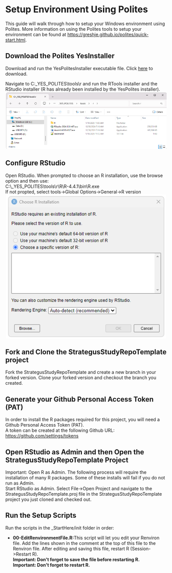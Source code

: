 Setup Environment Using Polites
=================

This guide will walk through how to setup your Windows environment using Polites. 
More information on using the Polites tools to setup your environment can be found at https://greshje.github.io/polites/quick-start.html. 

## Download the Polites YesInstaller
Download and run the YesPolitesInstaller executable file. 
Click <a href="https://www.dropbox.com/scl/fi/534uvoc8y2iuz91tcx0ah/YesPolitesInstaller-1.2.061.exe?rlkey=nseujjakkumfm4oesp3j8d3lz&dl=1">here</a> to download. 

Navigate to C:\_YES_POLITES\tools\r and run the RTools installer and the RStudio installer (R has already been installed by the YesPolites installer). <br/>
<img src="./img/r-installs.png" />
 
## Configure RStudio
Open RStudio.  When prompted to choose an R installation, use the browse option and then use:<br/> 
C:\\_YES_POLITES\\tools\\r\\R\\R-4.4.1\\bin\\R.exe <br/>
If not propted, select tools->Global Options->General->R version<br/>
<img src="./img/select-r-installation.png" width="500px" style="display: block; margin: 0 auto;"/>

## Fork and Clone the StrategusStudyRepoTemplate project
Fork the StrategusStudyRepoTemplate and create a new branch in your forked version. 
Clone your forked version and checkout the branch you created. 

## Generate your Github Personal Access Token (PAT)
In order to install the R packages required for this project, you will need a Github Personal Access Token (PAT).  <br/>
A token can be created at the following Github URL: </br>
https://github.com/settings/tokens<br/>

## Open RStudio as Admin and then Open the StrategusStudyRepoTemplate Project
Important: Open R as Admin. The following process will require the installation of many R packages.  Some of these installs will fail if you do not run as Admin.  <br/>
Start RStudio as Admin. Select File->Open Project and navigate to the StrategusStudyRepoTemplate.proj file in the StrategusStudyRepoTemplate project you just cloned and checked out.  

## Run the Setup Scripts
Run the scripts in the \_StartHere/init folder in order:
<ul>
	<li>
		<b>00-EditRenvironmentFile.R:</b>This script will let you edit your Renviron file. Add the lines shown in the comment at the top of this file to the Renviron file. After editing and saving this file, restart R (Session->Restart R).<br/>
		<b>Important: Don't forget to save the file before restarting R.</b><br/>
		<b>Important: Don't forget to restart R.</b>
	</li>
</ul>
